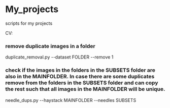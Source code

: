 # My_projects
scripts for my projects

CV:
### remove duplicate images in a folder
duplicate_removal.py --dataset FOLDER --remove 1

### check if the images in the folders in the SUBSETS folder are also in the MAINFOLDER. In case there are some duplicates remove from the folders in the SUBSETS folder and can copy the rest such that all images in the MAINFOLDER will be unique. 
needle_dups.py --haystack MAINFOLDER --needles SUBSETS
